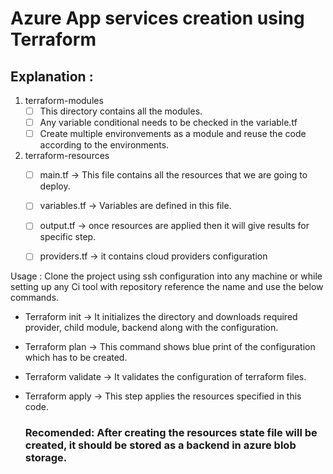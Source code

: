# Azure App services creation using Terraform
## Explanation :

1. terraform-modules
   - [ ] This directory contains all the modules.
   - [ ] Any variable conditional needs to be checked in the variable.tf
   - [ ] Create multiple environvements as a module and reuse the code according to the environments.
         
2. terraform-resources
   - [ ] main.tf -> This file contains all the resources that we are going to deploy.
   - [ ] variables.tf -> Variables are defined in this file.
   - [ ] output.tf -> once resources are applied then it will give results for specific step.
   - [ ] providers.tf -> it contains cloud providers configuration
   

Usage :
Clone the project using ssh configuration into any machine or while setting up any Ci tool with repository reference the name and use the below commands.

- Terraform init -> It initializes the directory and downloads required provider, child module, backend along with the configuration.

- Terraform plan -> This command shows blue print of the configuration which has to be created.

- Terraform validate -> It validates the configuration of terraform files.

- Terraform apply -> This step applies the resources specified in this code.

  ### Recomended: After creating the resources state file will be created, it should be stored as a backend in azure blob storage.
